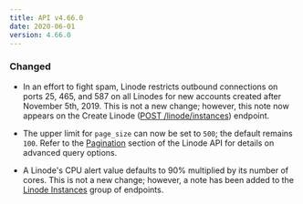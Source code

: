 ```yaml
---
title: API v4.66.0
date: 2020-06-01
version: 4.66.0
---
```


### Changed

- In an effort to fight spam, Linode restricts outbound connections on ports 25, 465, and 587 on all Linodes for new accounts created after November 5th, 2019. This is not a new change; however, this note now appears on the Create Linode ([POST /linode/instances](/docs/api/linode-instances/linode-create/)) endpoint.

- The upper limit for `page_size` can now be set to `500`; the default remains `100`. Refer to the [Pagination](/docs/api/) section of the Linode API for details on advanced query options.

- A Linode's CPU alert value defaults to 90% multiplied by its number of cores. This is not a new change; however, a note has been added to the [Linode Instances](/docs/api/linode-instances/linodes-list/) group of endpoints.